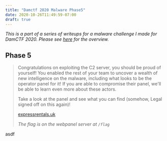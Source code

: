 ```yaml
---
title: "Damctf 2020 Malware Phase5"
date: 2020-10-26T11:49:59-07:00
draft: true
---
```


_This is a part of a series of writeups for a malware challenge I made for DamCTF 2020. Please see [here](/blog/damctf-2020-malware/) for the overview._

## Phase 5

> Congratulations on exploiting the C2 server, you should be proud of yourself! You enabled the rest of your team to uncover a wealth of new intelligence on the malware, including what looks to be the operator panel for it! If you are able to compromise their panel, we'll be able to learn even more about these actors.
> 
> Take a look at the panel and see what you can find (somehow, Legal signed off on this again)!
> 
> [expressrentals.uk](https://expressrentals.uk)
> 
> _The flag is on the webpanel server at `/flag`_

asdf